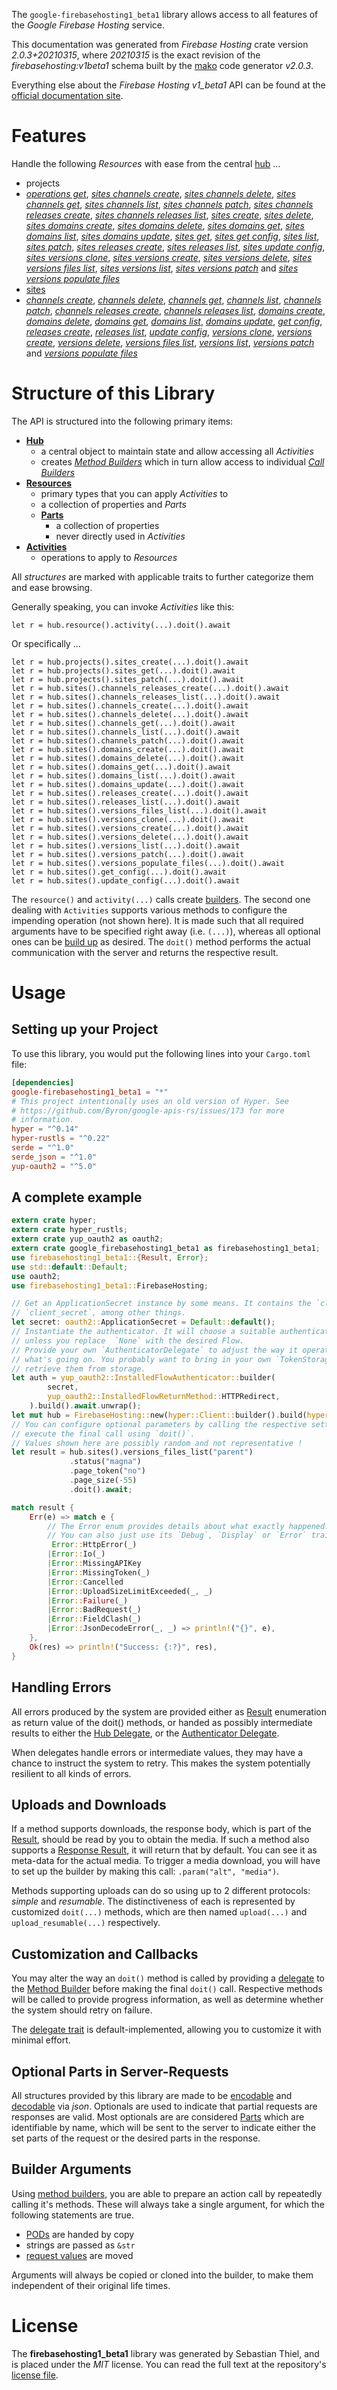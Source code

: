 <!---
DO NOT EDIT !
This file was generated automatically from 'src/mako/api/README.md.mako'
DO NOT EDIT !
-->
The `google-firebasehosting1_beta1` library allows access to all features of the *Google Firebase Hosting* service.

This documentation was generated from *Firebase Hosting* crate version *2.0.3+20210315*, where *20210315* is the exact revision of the *firebasehosting:v1beta1* schema built by the [mako](http://www.makotemplates.org/) code generator *v2.0.3*.

Everything else about the *Firebase Hosting* *v1_beta1* API can be found at the
[official documentation site](https://firebase.google.com/docs/hosting/).
# Features

Handle the following *Resources* with ease from the central [hub](https://docs.rs/google-firebasehosting1_beta1/2.0.3+20210315/google_firebasehosting1_beta1/FirebaseHosting) ... 

* projects
 * [*operations get*](https://docs.rs/google-firebasehosting1_beta1/2.0.3+20210315/google_firebasehosting1_beta1/api::ProjectOperationGetCall), [*sites channels create*](https://docs.rs/google-firebasehosting1_beta1/2.0.3+20210315/google_firebasehosting1_beta1/api::ProjectSiteChannelCreateCall), [*sites channels delete*](https://docs.rs/google-firebasehosting1_beta1/2.0.3+20210315/google_firebasehosting1_beta1/api::ProjectSiteChannelDeleteCall), [*sites channels get*](https://docs.rs/google-firebasehosting1_beta1/2.0.3+20210315/google_firebasehosting1_beta1/api::ProjectSiteChannelGetCall), [*sites channels list*](https://docs.rs/google-firebasehosting1_beta1/2.0.3+20210315/google_firebasehosting1_beta1/api::ProjectSiteChannelListCall), [*sites channels patch*](https://docs.rs/google-firebasehosting1_beta1/2.0.3+20210315/google_firebasehosting1_beta1/api::ProjectSiteChannelPatchCall), [*sites channels releases create*](https://docs.rs/google-firebasehosting1_beta1/2.0.3+20210315/google_firebasehosting1_beta1/api::ProjectSiteChannelReleaseCreateCall), [*sites channels releases list*](https://docs.rs/google-firebasehosting1_beta1/2.0.3+20210315/google_firebasehosting1_beta1/api::ProjectSiteChannelReleaseListCall), [*sites create*](https://docs.rs/google-firebasehosting1_beta1/2.0.3+20210315/google_firebasehosting1_beta1/api::ProjectSiteCreateCall), [*sites delete*](https://docs.rs/google-firebasehosting1_beta1/2.0.3+20210315/google_firebasehosting1_beta1/api::ProjectSiteDeleteCall), [*sites domains create*](https://docs.rs/google-firebasehosting1_beta1/2.0.3+20210315/google_firebasehosting1_beta1/api::ProjectSiteDomainCreateCall), [*sites domains delete*](https://docs.rs/google-firebasehosting1_beta1/2.0.3+20210315/google_firebasehosting1_beta1/api::ProjectSiteDomainDeleteCall), [*sites domains get*](https://docs.rs/google-firebasehosting1_beta1/2.0.3+20210315/google_firebasehosting1_beta1/api::ProjectSiteDomainGetCall), [*sites domains list*](https://docs.rs/google-firebasehosting1_beta1/2.0.3+20210315/google_firebasehosting1_beta1/api::ProjectSiteDomainListCall), [*sites domains update*](https://docs.rs/google-firebasehosting1_beta1/2.0.3+20210315/google_firebasehosting1_beta1/api::ProjectSiteDomainUpdateCall), [*sites get*](https://docs.rs/google-firebasehosting1_beta1/2.0.3+20210315/google_firebasehosting1_beta1/api::ProjectSiteGetCall), [*sites get config*](https://docs.rs/google-firebasehosting1_beta1/2.0.3+20210315/google_firebasehosting1_beta1/api::ProjectSiteGetConfigCall), [*sites list*](https://docs.rs/google-firebasehosting1_beta1/2.0.3+20210315/google_firebasehosting1_beta1/api::ProjectSiteListCall), [*sites patch*](https://docs.rs/google-firebasehosting1_beta1/2.0.3+20210315/google_firebasehosting1_beta1/api::ProjectSitePatchCall), [*sites releases create*](https://docs.rs/google-firebasehosting1_beta1/2.0.3+20210315/google_firebasehosting1_beta1/api::ProjectSiteReleaseCreateCall), [*sites releases list*](https://docs.rs/google-firebasehosting1_beta1/2.0.3+20210315/google_firebasehosting1_beta1/api::ProjectSiteReleaseListCall), [*sites update config*](https://docs.rs/google-firebasehosting1_beta1/2.0.3+20210315/google_firebasehosting1_beta1/api::ProjectSiteUpdateConfigCall), [*sites versions clone*](https://docs.rs/google-firebasehosting1_beta1/2.0.3+20210315/google_firebasehosting1_beta1/api::ProjectSiteVersionCloneCall), [*sites versions create*](https://docs.rs/google-firebasehosting1_beta1/2.0.3+20210315/google_firebasehosting1_beta1/api::ProjectSiteVersionCreateCall), [*sites versions delete*](https://docs.rs/google-firebasehosting1_beta1/2.0.3+20210315/google_firebasehosting1_beta1/api::ProjectSiteVersionDeleteCall), [*sites versions files list*](https://docs.rs/google-firebasehosting1_beta1/2.0.3+20210315/google_firebasehosting1_beta1/api::ProjectSiteVersionFileListCall), [*sites versions list*](https://docs.rs/google-firebasehosting1_beta1/2.0.3+20210315/google_firebasehosting1_beta1/api::ProjectSiteVersionListCall), [*sites versions patch*](https://docs.rs/google-firebasehosting1_beta1/2.0.3+20210315/google_firebasehosting1_beta1/api::ProjectSiteVersionPatchCall) and [*sites versions populate files*](https://docs.rs/google-firebasehosting1_beta1/2.0.3+20210315/google_firebasehosting1_beta1/api::ProjectSiteVersionPopulateFileCall)
* [sites](https://docs.rs/google-firebasehosting1_beta1/2.0.3+20210315/google_firebasehosting1_beta1/api::Site)
 * [*channels create*](https://docs.rs/google-firebasehosting1_beta1/2.0.3+20210315/google_firebasehosting1_beta1/api::SiteChannelCreateCall), [*channels delete*](https://docs.rs/google-firebasehosting1_beta1/2.0.3+20210315/google_firebasehosting1_beta1/api::SiteChannelDeleteCall), [*channels get*](https://docs.rs/google-firebasehosting1_beta1/2.0.3+20210315/google_firebasehosting1_beta1/api::SiteChannelGetCall), [*channels list*](https://docs.rs/google-firebasehosting1_beta1/2.0.3+20210315/google_firebasehosting1_beta1/api::SiteChannelListCall), [*channels patch*](https://docs.rs/google-firebasehosting1_beta1/2.0.3+20210315/google_firebasehosting1_beta1/api::SiteChannelPatchCall), [*channels releases create*](https://docs.rs/google-firebasehosting1_beta1/2.0.3+20210315/google_firebasehosting1_beta1/api::SiteChannelReleaseCreateCall), [*channels releases list*](https://docs.rs/google-firebasehosting1_beta1/2.0.3+20210315/google_firebasehosting1_beta1/api::SiteChannelReleaseListCall), [*domains create*](https://docs.rs/google-firebasehosting1_beta1/2.0.3+20210315/google_firebasehosting1_beta1/api::SiteDomainCreateCall), [*domains delete*](https://docs.rs/google-firebasehosting1_beta1/2.0.3+20210315/google_firebasehosting1_beta1/api::SiteDomainDeleteCall), [*domains get*](https://docs.rs/google-firebasehosting1_beta1/2.0.3+20210315/google_firebasehosting1_beta1/api::SiteDomainGetCall), [*domains list*](https://docs.rs/google-firebasehosting1_beta1/2.0.3+20210315/google_firebasehosting1_beta1/api::SiteDomainListCall), [*domains update*](https://docs.rs/google-firebasehosting1_beta1/2.0.3+20210315/google_firebasehosting1_beta1/api::SiteDomainUpdateCall), [*get config*](https://docs.rs/google-firebasehosting1_beta1/2.0.3+20210315/google_firebasehosting1_beta1/api::SiteGetConfigCall), [*releases create*](https://docs.rs/google-firebasehosting1_beta1/2.0.3+20210315/google_firebasehosting1_beta1/api::SiteReleaseCreateCall), [*releases list*](https://docs.rs/google-firebasehosting1_beta1/2.0.3+20210315/google_firebasehosting1_beta1/api::SiteReleaseListCall), [*update config*](https://docs.rs/google-firebasehosting1_beta1/2.0.3+20210315/google_firebasehosting1_beta1/api::SiteUpdateConfigCall), [*versions clone*](https://docs.rs/google-firebasehosting1_beta1/2.0.3+20210315/google_firebasehosting1_beta1/api::SiteVersionCloneCall), [*versions create*](https://docs.rs/google-firebasehosting1_beta1/2.0.3+20210315/google_firebasehosting1_beta1/api::SiteVersionCreateCall), [*versions delete*](https://docs.rs/google-firebasehosting1_beta1/2.0.3+20210315/google_firebasehosting1_beta1/api::SiteVersionDeleteCall), [*versions files list*](https://docs.rs/google-firebasehosting1_beta1/2.0.3+20210315/google_firebasehosting1_beta1/api::SiteVersionFileListCall), [*versions list*](https://docs.rs/google-firebasehosting1_beta1/2.0.3+20210315/google_firebasehosting1_beta1/api::SiteVersionListCall), [*versions patch*](https://docs.rs/google-firebasehosting1_beta1/2.0.3+20210315/google_firebasehosting1_beta1/api::SiteVersionPatchCall) and [*versions populate files*](https://docs.rs/google-firebasehosting1_beta1/2.0.3+20210315/google_firebasehosting1_beta1/api::SiteVersionPopulateFileCall)




# Structure of this Library

The API is structured into the following primary items:

* **[Hub](https://docs.rs/google-firebasehosting1_beta1/2.0.3+20210315/google_firebasehosting1_beta1/FirebaseHosting)**
    * a central object to maintain state and allow accessing all *Activities*
    * creates [*Method Builders*](https://docs.rs/google-firebasehosting1_beta1/2.0.3+20210315/google_firebasehosting1_beta1/client::MethodsBuilder) which in turn
      allow access to individual [*Call Builders*](https://docs.rs/google-firebasehosting1_beta1/2.0.3+20210315/google_firebasehosting1_beta1/client::CallBuilder)
* **[Resources](https://docs.rs/google-firebasehosting1_beta1/2.0.3+20210315/google_firebasehosting1_beta1/client::Resource)**
    * primary types that you can apply *Activities* to
    * a collection of properties and *Parts*
    * **[Parts](https://docs.rs/google-firebasehosting1_beta1/2.0.3+20210315/google_firebasehosting1_beta1/client::Part)**
        * a collection of properties
        * never directly used in *Activities*
* **[Activities](https://docs.rs/google-firebasehosting1_beta1/2.0.3+20210315/google_firebasehosting1_beta1/client::CallBuilder)**
    * operations to apply to *Resources*

All *structures* are marked with applicable traits to further categorize them and ease browsing.

Generally speaking, you can invoke *Activities* like this:

```Rust,ignore
let r = hub.resource().activity(...).doit().await
```

Or specifically ...

```ignore
let r = hub.projects().sites_create(...).doit().await
let r = hub.projects().sites_get(...).doit().await
let r = hub.projects().sites_patch(...).doit().await
let r = hub.sites().channels_releases_create(...).doit().await
let r = hub.sites().channels_releases_list(...).doit().await
let r = hub.sites().channels_create(...).doit().await
let r = hub.sites().channels_delete(...).doit().await
let r = hub.sites().channels_get(...).doit().await
let r = hub.sites().channels_list(...).doit().await
let r = hub.sites().channels_patch(...).doit().await
let r = hub.sites().domains_create(...).doit().await
let r = hub.sites().domains_delete(...).doit().await
let r = hub.sites().domains_get(...).doit().await
let r = hub.sites().domains_list(...).doit().await
let r = hub.sites().domains_update(...).doit().await
let r = hub.sites().releases_create(...).doit().await
let r = hub.sites().releases_list(...).doit().await
let r = hub.sites().versions_files_list(...).doit().await
let r = hub.sites().versions_clone(...).doit().await
let r = hub.sites().versions_create(...).doit().await
let r = hub.sites().versions_delete(...).doit().await
let r = hub.sites().versions_list(...).doit().await
let r = hub.sites().versions_patch(...).doit().await
let r = hub.sites().versions_populate_files(...).doit().await
let r = hub.sites().get_config(...).doit().await
let r = hub.sites().update_config(...).doit().await
```

The `resource()` and `activity(...)` calls create [builders][builder-pattern]. The second one dealing with `Activities` 
supports various methods to configure the impending operation (not shown here). It is made such that all required arguments have to be 
specified right away (i.e. `(...)`), whereas all optional ones can be [build up][builder-pattern] as desired.
The `doit()` method performs the actual communication with the server and returns the respective result.

# Usage

## Setting up your Project

To use this library, you would put the following lines into your `Cargo.toml` file:

```toml
[dependencies]
google-firebasehosting1_beta1 = "*"
# This project intentionally uses an old version of Hyper. See
# https://github.com/Byron/google-apis-rs/issues/173 for more
# information.
hyper = "^0.14"
hyper-rustls = "^0.22"
serde = "^1.0"
serde_json = "^1.0"
yup-oauth2 = "^5.0"
```

## A complete example

```Rust
extern crate hyper;
extern crate hyper_rustls;
extern crate yup_oauth2 as oauth2;
extern crate google_firebasehosting1_beta1 as firebasehosting1_beta1;
use firebasehosting1_beta1::{Result, Error};
use std::default::Default;
use oauth2;
use firebasehosting1_beta1::FirebaseHosting;

// Get an ApplicationSecret instance by some means. It contains the `client_id` and 
// `client_secret`, among other things.
let secret: oauth2::ApplicationSecret = Default::default();
// Instantiate the authenticator. It will choose a suitable authentication flow for you, 
// unless you replace  `None` with the desired Flow.
// Provide your own `AuthenticatorDelegate` to adjust the way it operates and get feedback about 
// what's going on. You probably want to bring in your own `TokenStorage` to persist tokens and
// retrieve them from storage.
let auth = yup_oauth2::InstalledFlowAuthenticator::builder(
        secret,
        yup_oauth2::InstalledFlowReturnMethod::HTTPRedirect,
    ).build().await.unwrap();
let mut hub = FirebaseHosting::new(hyper::Client::builder().build(hyper_rustls::HttpsConnector::with_native_roots()), auth);
// You can configure optional parameters by calling the respective setters at will, and
// execute the final call using `doit()`.
// Values shown here are possibly random and not representative !
let result = hub.sites().versions_files_list("parent")
             .status("magna")
             .page_token("no")
             .page_size(-55)
             .doit().await;

match result {
    Err(e) => match e {
        // The Error enum provides details about what exactly happened.
        // You can also just use its `Debug`, `Display` or `Error` traits
         Error::HttpError(_)
        |Error::Io(_)
        |Error::MissingAPIKey
        |Error::MissingToken(_)
        |Error::Cancelled
        |Error::UploadSizeLimitExceeded(_, _)
        |Error::Failure(_)
        |Error::BadRequest(_)
        |Error::FieldClash(_)
        |Error::JsonDecodeError(_, _) => println!("{}", e),
    },
    Ok(res) => println!("Success: {:?}", res),
}

```
## Handling Errors

All errors produced by the system are provided either as [Result](https://docs.rs/google-firebasehosting1_beta1/2.0.3+20210315/google_firebasehosting1_beta1/client::Result) enumeration as return value of
the doit() methods, or handed as possibly intermediate results to either the 
[Hub Delegate](https://docs.rs/google-firebasehosting1_beta1/2.0.3+20210315/google_firebasehosting1_beta1/client::Delegate), or the [Authenticator Delegate](https://docs.rs/yup-oauth2/*/yup_oauth2/trait.AuthenticatorDelegate.html).

When delegates handle errors or intermediate values, they may have a chance to instruct the system to retry. This 
makes the system potentially resilient to all kinds of errors.

## Uploads and Downloads
If a method supports downloads, the response body, which is part of the [Result](https://docs.rs/google-firebasehosting1_beta1/2.0.3+20210315/google_firebasehosting1_beta1/client::Result), should be
read by you to obtain the media.
If such a method also supports a [Response Result](https://docs.rs/google-firebasehosting1_beta1/2.0.3+20210315/google_firebasehosting1_beta1/client::ResponseResult), it will return that by default.
You can see it as meta-data for the actual media. To trigger a media download, you will have to set up the builder by making
this call: `.param("alt", "media")`.

Methods supporting uploads can do so using up to 2 different protocols: 
*simple* and *resumable*. The distinctiveness of each is represented by customized 
`doit(...)` methods, which are then named `upload(...)` and `upload_resumable(...)` respectively.

## Customization and Callbacks

You may alter the way an `doit()` method is called by providing a [delegate](https://docs.rs/google-firebasehosting1_beta1/2.0.3+20210315/google_firebasehosting1_beta1/client::Delegate) to the 
[Method Builder](https://docs.rs/google-firebasehosting1_beta1/2.0.3+20210315/google_firebasehosting1_beta1/client::CallBuilder) before making the final `doit()` call. 
Respective methods will be called to provide progress information, as well as determine whether the system should 
retry on failure.

The [delegate trait](https://docs.rs/google-firebasehosting1_beta1/2.0.3+20210315/google_firebasehosting1_beta1/client::Delegate) is default-implemented, allowing you to customize it with minimal effort.

## Optional Parts in Server-Requests

All structures provided by this library are made to be [encodable](https://docs.rs/google-firebasehosting1_beta1/2.0.3+20210315/google_firebasehosting1_beta1/client::RequestValue) and 
[decodable](https://docs.rs/google-firebasehosting1_beta1/2.0.3+20210315/google_firebasehosting1_beta1/client::ResponseResult) via *json*. Optionals are used to indicate that partial requests are responses 
are valid.
Most optionals are are considered [Parts](https://docs.rs/google-firebasehosting1_beta1/2.0.3+20210315/google_firebasehosting1_beta1/client::Part) which are identifiable by name, which will be sent to 
the server to indicate either the set parts of the request or the desired parts in the response.

## Builder Arguments

Using [method builders](https://docs.rs/google-firebasehosting1_beta1/2.0.3+20210315/google_firebasehosting1_beta1/client::CallBuilder), you are able to prepare an action call by repeatedly calling it's methods.
These will always take a single argument, for which the following statements are true.

* [PODs][wiki-pod] are handed by copy
* strings are passed as `&str`
* [request values](https://docs.rs/google-firebasehosting1_beta1/2.0.3+20210315/google_firebasehosting1_beta1/client::RequestValue) are moved

Arguments will always be copied or cloned into the builder, to make them independent of their original life times.

[wiki-pod]: http://en.wikipedia.org/wiki/Plain_old_data_structure
[builder-pattern]: http://en.wikipedia.org/wiki/Builder_pattern
[google-go-api]: https://github.com/google/google-api-go-client

# License
The **firebasehosting1_beta1** library was generated by Sebastian Thiel, and is placed 
under the *MIT* license.
You can read the full text at the repository's [license file][repo-license].

[repo-license]: https://github.com/Byron/google-apis-rsblob/main/LICENSE.md
